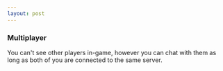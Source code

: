 ```yaml
---
layout: post
---
```


### Multiplayer

You can't see other players in-game, however you can chat with them as long as both of you are connected to the same server.
